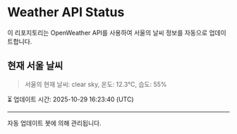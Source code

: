 
# Weather API Status

이 리포지토리는 OpenWeather API를 사용하여 서울의 날씨 정보를 자동으로 업데이트합니다.

## 현재 서울 날씨
> 서울의 현재 날씨: clear sky, 온도: 12.3°C, 습도: 55%

⏳ 업데이트 시간: 2025-10-29 16:23:40 (UTC)

---
자동 업데이트 봇에 의해 관리됩니다.
